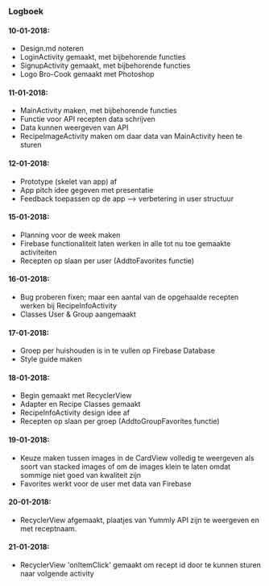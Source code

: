 ### Logboek
#### 10-01-2018:
- Design.md noteren
- LoginActivity gemaakt, met bijbehorende functies
- SignupActivity gemaakt, met bijbehorende functies
- Logo Bro-Cook gemaakt met Photoshop

#### 11-01-2018:
- MainActivity maken, met bijbehorende functies
- Functie voor API recepten data schrijven
- Data kunnen weergeven van API
- RecipeImageActivity maken om daar data van MainActivity heen te sturen

#### 12-01-2018:
- Prototype (skelet van app) af
- App pitch idee gegeven met presentatie
- Feedback toepassen op de app --> verbetering in user structuur

#### 15-01-2018:
- Planning voor de week maken
- Firebase functionaliteit laten werken in alle tot nu toe gemaakte activiteiten
- Recepten op slaan per user (AddtoFavorites functie)

#### 16-01-2018:
- Bug proberen fixen; maar een aantal van de opgehaalde recepten werken bij RecipeInfoActivity
- Classes User & Group aangemaakt

#### 17-01-2018:
- Groep per huishouden is in te vullen op Firebase Database
- Style guide maken

#### 18-01-2018:
- Begin gemaakt met RecyclerView
- Adapter en Recipe Classes gemaakt
- RecipeInfoActivity design idee af
- Recepten op slaan per groep (AddtoGroupFavorites functie)


#### 19-01-2018:
- Keuze maken tussen images in de CardView volledig te weergeven als soort van stacked images of om de images klein te laten omdat sommige niet goed van kwaliteit zijn
- Favorites werkt voor de user met data van Firebase

#### 20-01-2018:
- RecyclerView afgemaakt, plaatjes van Yummly API zijn te weergeven en met receptnaam.


#### 21-01-2018:
- RecyclerView 'onItemClick' gemaakt om recept id door te kunnen sturen naar volgende activity








